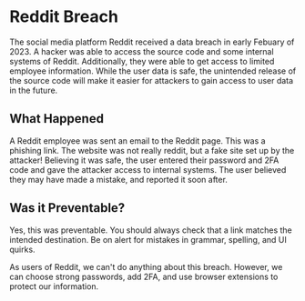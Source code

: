 # Reddit Breach

The social media platform Reddit received a data breach in early Febuary of 2023. A hacker was able to access the source code and some internal systems of Reddit. Additionally, they were able to get access to limited employee information. While the user data is safe, the unintended release of the source code will make it easier for attackers to gain access to user data in the future.

## What Happened

A Reddit employee was sent an email to the Reddit page. This was a phishing link. The website was not really reddit, but a fake site set up by the attacker! Believing it was safe, the user entered their password and 2FA code and gave the attacker access to internal systems. The user believed they may have made a mistake, and reported it soon after.

## Was it Preventable?

Yes, this was preventable. You should always check that a link matches the intended destination. Be on alert for mistakes in grammar, spelling, and UI quirks.

As users of Reddit, we can't do anything about this breach. However, we can choose strong passwords, add 2FA, and use browser extensions to protect our information.